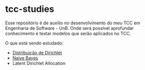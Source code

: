 # tcc-studies

Esse repositório é de auxílio no desenvolvimento do meu TCC em Engenharia de Software - UnB.
Onde será possível aprofundar conhecimento e testar modelos que serão aplicados no TCC.

O que está sendo estudado:

- [Distribuição de Dirichlet](https://github.com/naiieandrade/tcc-studies/blob/master/dirichlet-distribution/distribuicao-dirichlet.ipynb)
- [Naive Bayes](https://github.com/naiieandrade/tcc-studies/blob/master/naive-bayes/naive-bayes.ipynb)
- Latent Dirichlet Allocation
